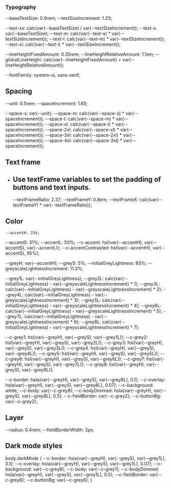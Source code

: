 ### **Typography**

--baseTextSize: 0.9rem;
--textSizeIncrement: 1.23;

--text-xs: calc(var(--baseTextSize) / var(--textSizeIncrement));
--text-s: var(--baseTextSize);
--text-m: calc(var(--text-s) * var(--textSizeIncrement));
--text-l: calc(var(--text-m) * var(--textSizeIncrement));
--text-xl: calc(var(--text-l) * var(--textSizeIncrement));

--lineHeightFixedAmount: 0.35rem;
--lineHeightRelativeAmount: 1.1em;
--globalLineHeight: calc(var(--lineHeightFixedAmount) + var(--lineHeightRelativeAmount));

--fontFamily: system-ui, sans-serif;



##  **Spacing**
--unit: 0.5rem;
--spaceIncrement: 1.65;

--space-s: var(--unit);
--space-m: calc(var(--space-s) * var(--spaceIncrement));
--space-l: calc(var(--space-m) * var(--spaceIncrement));
--space-xl: calc(var(--space-l) * var(--spaceIncrement));
--space-2xl: calc(var(--space-xl) * var(--spaceIncrement));
--space-3xl: calc(var(--space-2xl) * var(--spaceIncrement));
--space-4xl: calc(var(--space-3xl) * var(--spaceIncrement));


## **Text frame**
- ## Use textFrame variables to set the padding of buttons and text inputs.

    --textFrameRatio: 2.37;
    --textFrameY: 0.8em;
    --textFrameX: calc(var(--textFrameY) * var(--textFrameRatio));

## **Color**

    --accentH: 254;
--accentS: 31%;
--accentL: 50%;
--c-accent: hsl(var(--accentH), var(--accentS), var(--accentL));
--c-accentContrasted: hsl(var(--accentH), var(--accentS), 95%);

--greyH: var(--accentH);
--greyS: 5%;
--initialGreyLightness: 93%;
--greyscaleLightnessIncrement: 11.3%;

--grey1L:  var(--initialGreyLightness);
--grey2L:  calc(var(--initialGreyLightness) - var(--greyscaleLightnessIncrement) * 1);
--grey3L:  calc(var(--initialGreyLightness) - var(--greyscaleLightnessIncrement) * 2);
--grey4L:  calc(var(--initialGreyLightness) - var(--greyscaleLightnessIncrement) * 3);
--grey5L:  calc(var(--initialGreyLightness) - var(--greyscaleLightnessIncrement) * 4);
--grey6L:  calc(var(--initialGreyLightness) - var(--greyscaleLightnessIncrement) * 5);
--grey7L:  calc(var(--initialGreyLightness) - var(--greyscaleLightnessIncrement) * 6);
--grey8L:  calc(var(--initialGreyLightness) - var(--greyscaleLightnessIncrement) * 7);

--c-grey1: hsl(var(--greyH), var(--greyS), var(--grey1L));
--c-grey2: hsl(var(--greyH), var(--greyS), var(--grey2L));
--c-grey3: hsl(var(--greyH), var(--greyS), var(--grey3L));
--c-grey4: hsl(var(--greyH), var(--greyS), var(--grey4L));
--c-grey5: hsl(var(--greyH), var(--greyS), var(--grey5L));
--c-grey6: hsl(var(--greyH), var(--greyS), var(--grey6L));
--c-grey7: hsl(var(--greyH), var(--greyS), var(--grey7L));
--c-grey8: hsl(var(--greyH), var(--greyS), var(--grey8L));

--c-border: hsla(var(--greyH), var(--greyS), var(--grey8L), 0.1);
--c-overlay: hsla(var(--greyH), var(--greyS), var(--grey8L), 0.07);
--c-background: white;
--c-body: var(--c-grey8);
--c-bodyDimmed: hsla(var(--greyH), var(--greyS), var(--grey8L), 0.5);
--c-fieldBorder: var(--c-grey2);
--c-buttonBg: var(--c-grey2);


## **Layer**

--radius: 0.4rem;
--fieldBorderWidth: 2px;

## **Dark mode styles**

body.darkMode {
  --c-border: hsla(var(--greyH), var(--greyS), var(--grey1L), 0.1);
  --c-overlay: hsla(var(--greyH), var(--greyS), var(--grey1L), 0.07);
  --c-background: var(--c-grey8);
  --c-body: var(--c-grey1);
  --c-bodyDimmed: hsla(var(--greyH), var(--greyS), var(--grey1L), 0.5);
  --c-fieldBorder: var(--c-grey6);
  --c-buttonBg: var(--c-grey6);
}

